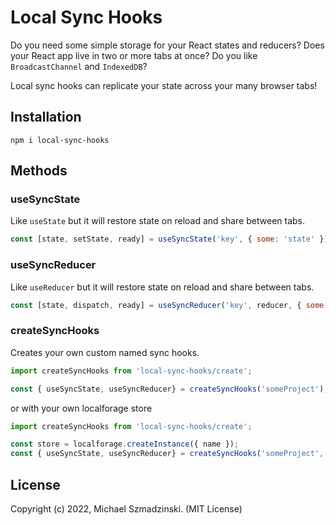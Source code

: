 # Local Sync Hooks

Do you need some simple storage for your React states and reducers?
Does your React app live in two or more tabs at once?
Do you like `BroadcastChannel` and `IndexedDB`?

Local sync hooks can replicate your state across your many browser tabs!

## Installation

`npm i local-sync-hooks`

## Methods

### useSyncState

Like `useState` but it will restore state on reload and share between tabs.

```js
const [state, setState, ready] = useSyncState('key', { some: 'state' });
```

### useSyncReducer

Like `useReducer` but it will restore state on reload and share between tabs.

```js
const [state, dispatch, ready] = useSyncReducer('key', reducer, { some: 'state' });
```

### createSyncHooks

Creates your own custom named sync hooks.

```js
import createSyncHooks from 'local-sync-hooks/create';

const { useSyncState, useSyncReducer} = createSyncHooks('someProject');
```

or with your own localforage store

```js
import createSyncHooks from 'local-sync-hooks/create';

const store = localforage.createInstance({ name });
const { useSyncState, useSyncReducer} = createSyncHooks('someProject', store);
```

## License

Copyright (c) 2022, Michael Szmadzinski. (MIT License)
